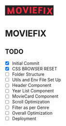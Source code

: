 ![MOVIEFIX](src/assets/moviefix.png)

# MOVIEFIX

## TODO

- [x] Initial Commit
- [x] CSS BROWSER RESET
- [ ] Folder Structure
- [ ] Utils and Env File Set Up
- [ ] Header Component
- [ ] Year List Component
- [ ] MovieCard Component
- [ ] Scroll Optimization
- [ ] Filter as per Genre
- [ ] Overall Optimization
- [ ] Deployment
